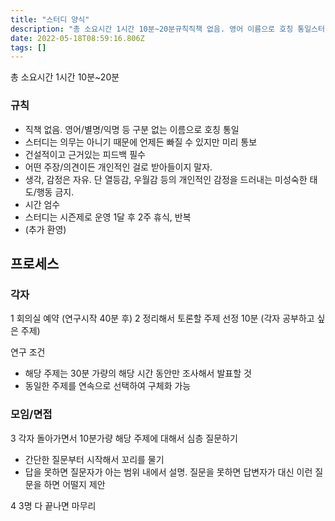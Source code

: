 ```yaml
---
title: "스터디 양식"
description: "총 소요시간 1시간 10분~20분규칙직책 없음. 영어 이름으로 호칭 통일스터디는 의무는 아니기 때문에 언제든 빠질 수 있지만 미리 통보 건설적이고 근거있는 피드백 필수어떤 주장의견이든 개인적인 걸로 받아들이지 말자. 생각, 감정은 자유. 단 열등감, 우월감 등의 개인"
date: 2022-05-18T08:59:16.806Z
tags: []
---
```

총 소요시간 1시간 10분~20분

### 규칙
- 직책 없음. 영어/별명/익명 등 구분 없는 이름으로 호칭 통일
- 스터디는 의무는 아니기 때문에 언제든 빠질 수 있지만 미리 통보 
- 건설적이고 근거있는 피드백 필수
- 어떤 주장/의견이든 개인적인 걸로 받아들이지 말자. 
- 생각, 감정은 자유. 단 열등감, 우월감 등의 개인적인 감정을 드러내는 미성숙한 태도/행동 금지. 
- 시간 엄수 
- 스터디는 시즌제로 운영 1달 후 2주 휴식, 반복 
- (추가 환영)

## 프로세스
### 각자
1 회의실 예약 (연구시작 40분 후) 
2 정리해서 토론할 주제 선정 10분 (각자 공부하고 싶은 주제) 

연구 조건
- 해당 주제는 30분 가량의 해당 시간 동안만 조사해서 발표할 것 
- 동일한 주제를 연속으로 선택하여 구체화 가능

### 모임/면접
3 각자 돌아가면서 10분가량 해당 주제에 대해서 심층 질문하기
- 간단한 질문부터 시작해서 꼬리를 물기
- 답을 못하면 질문자가 아는 범위 내에서 설명. 질문을 못하면 답변자가 대신 이런 질문을 하면 어떨지 제안

4 3명 다 끝나면 마무리